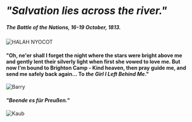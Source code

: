 # *"Salvation lies across the river."*

##### The Battle of the Nations, 16-19 October, 1813.

![HALAH NYOCOT](https://github.com/user-attachments/assets/7b0b2b2d-0585-4600-ad1c-b32e3af6d417)

#### "Oh, ne'er shall I forget the night where the stars were bright above me and gently lent their silverly light when first she vowed to love me. But now I'm bound to Brighton Camp - Kind heaven, then pray guide me, and send me safely back again... To *the Girl I Left Behind Me*."

![Barry](https://github.com/user-attachments/assets/7d264d43-4455-467e-8efd-43b540007f04)

#### *"Beende es für Preußen."*

![Kaub](https://github.com/user-attachments/assets/2ca58b82-1493-4870-8d66-46db7007b2a2)
